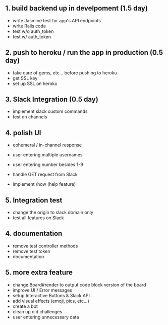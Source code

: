## 1. build backend up in develpoment (1.5 day)
* write Jasmine test for app's API endpoints
* write Rails code
* test w/o auth_token
* test w/ auth_token

## 2. push to heroku / run the app in production (0.5 day)
* take care of gems, etc... before pushing to heroku
* get SSL key
* set up SSL on heroku

## 3. Slack Integration (0.5 day)
* implement slack custom commands
* test on channels

## 4. polish UI
* ephemeral / in-channel response

* user entering multiple usernames
* user entering number besides 1-9

* handle GET request from Slack
* implement /how (help feature)

## 5. Integration test
* change the origin to slack domain only
* test all features on Slack

## 4. documentation
* remove test controller methods
* remove test token
* documentation

## 5. more extra feature
* change Board#render to output code block version of the board
* improve UI / Error messages
* setup Interactive Buttons & Slack API
* add visual effects (emoji, pics, etc...)
* create a bot
* clean up old challenges
* user entering unnecessary data
